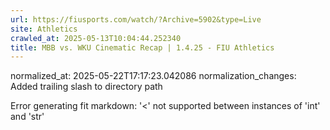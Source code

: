 ```yaml
---
url: https://fiusports.com/watch/?Archive=5902&type=Live
site: Athletics
crawled_at: 2025-05-13T10:04:44.252340
title: MBB vs. WKU Cinematic Recap | 1.4.25 - FIU Athletics
---
```

normalized_at: 2025-05-22T17:17:23.042086
normalization_changes: Added trailing slash to directory path

Error generating fit markdown: '<' not supported between instances of 'int' and 'str'